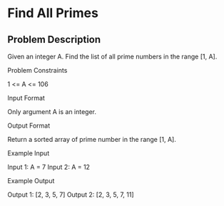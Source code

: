 # Find All Primes

## Problem Description

Given an integer A. Find the list of all prime numbers in the range [1, A].


Problem Constraints

1 <= A <= 106



Input Format

Only argument A is an integer.



Output Format

Return a sorted array of prime number in the range [1, A].



Example Input

Input 1:
A = 7
Input 2:
A = 12


Example Output

Output 1:
[2, 3, 5, 7]
Output 2:
[2, 3, 5, 7, 11]
